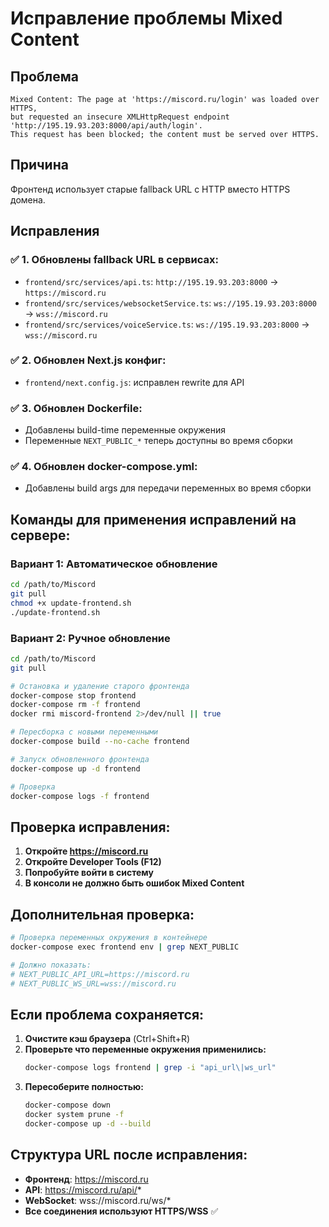 # Исправление проблемы Mixed Content

## Проблема
```
Mixed Content: The page at 'https://miscord.ru/login' was loaded over HTTPS, 
but requested an insecure XMLHttpRequest endpoint 'http://195.19.93.203:8000/api/auth/login'. 
This request has been blocked; the content must be served over HTTPS.
```

## Причина
Фронтенд использует старые fallback URL с HTTP вместо HTTPS домена.

## Исправления

### ✅ 1. Обновлены fallback URL в сервисах:
- `frontend/src/services/api.ts`: `http://195.19.93.203:8000` → `https://miscord.ru`
- `frontend/src/services/websocketService.ts`: `ws://195.19.93.203:8000` → `wss://miscord.ru`
- `frontend/src/services/voiceService.ts`: `ws://195.19.93.203:8000` → `wss://miscord.ru`

### ✅ 2. Обновлен Next.js конфиг:
- `frontend/next.config.js`: исправлен rewrite для API

### ✅ 3. Обновлен Dockerfile:
- Добавлены build-time переменные окружения
- Переменные `NEXT_PUBLIC_*` теперь доступны во время сборки

### ✅ 4. Обновлен docker-compose.yml:
- Добавлены build args для передачи переменных во время сборки

## Команды для применения исправлений на сервере:

### Вариант 1: Автоматическое обновление
```bash
cd /path/to/Miscord
git pull
chmod +x update-frontend.sh
./update-frontend.sh
```

### Вариант 2: Ручное обновление
```bash
cd /path/to/Miscord
git pull

# Остановка и удаление старого фронтенда
docker-compose stop frontend
docker-compose rm -f frontend
docker rmi miscord-frontend 2>/dev/null || true

# Пересборка с новыми переменными
docker-compose build --no-cache frontend

# Запуск обновленного фронтенда
docker-compose up -d frontend

# Проверка
docker-compose logs -f frontend
```

## Проверка исправления:

1. **Откройте https://miscord.ru**
2. **Откройте Developer Tools (F12)**
3. **Попробуйте войти в систему**
4. **В консоли не должно быть ошибок Mixed Content**

## Дополнительная проверка:

```bash
# Проверка переменных окружения в контейнере
docker-compose exec frontend env | grep NEXT_PUBLIC

# Должно показать:
# NEXT_PUBLIC_API_URL=https://miscord.ru
# NEXT_PUBLIC_WS_URL=wss://miscord.ru
```

## Если проблема сохраняется:

1. **Очистите кэш браузера** (Ctrl+Shift+R)
2. **Проверьте что переменные окружения применились:**
   ```bash
   docker-compose logs frontend | grep -i "api_url\|ws_url"
   ```
3. **Пересоберите полностью:**
   ```bash
   docker-compose down
   docker system prune -f
   docker-compose up -d --build
   ```

## Структура URL после исправления:

- **Фронтенд**: https://miscord.ru
- **API**: https://miscord.ru/api/*
- **WebSocket**: wss://miscord.ru/ws/*
- **Все соединения используют HTTPS/WSS** ✅ 